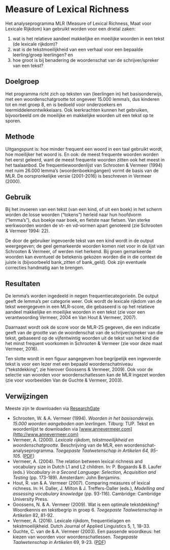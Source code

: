 # Measure of Lexical Richness

Het analyseprogramma MLR (Measure of Lexical Richness, Maat voor Lexicale Rijkdom) kan gebruikt worden voor een drietal zaken:

1. wat is het relatieve aandeel makkelijke en moeilijke woorden in een tekst (de lexicale rijkdom)?
2. wat is de tekstmoeilijkheid van een verhaal voor een bepaalde leerling/groep leerlingen? en
3. hoe groot is bij benadering de woordenschat van de schrijver/spreker van een tekst?

## Doelgroep

Het programma richt zich op teksten van (leerlingen in) het basisonderwijs, met een woordenschatgrootte tot ongeveer 15.000 lemma’s, dus kinderen tot en met groep 8, en is bedoeld voor onderzoekers en leermiddelenontwikkelaars. Ook leerkrachten kunnen het gebruiken, bijvoorbeeld om de moeilijke en makkelijke woorden uit een tekst op te sporen.

## Methode

Uitgangspunt is: hoe minder frequent een woord in een taal gebruikt wordt, hoe moeilijker het woord is. En ook: de meest frequente woorden worden het eerst geleerd, want de meest frequente woorden zitten ook het meest in het taalaanbod. De frequentiewoordenlijst van Schrooten & Vermeer (1994) met ruim 26.000 lemma’s (woordenboekingangen) vormt de basis van de MLR. De oorspronkelijke versie (2001-2016) is beschreven in Vermeer (2000).

## Gebruik

Bij het invoeren van een tekst (van een kind, of uit een boek) in het scherm worden de losse woorden (“tokens”) herleid naar hun hoofdvorm (“lemma’s”), dus boekje naar boek, en fietste naar fietsen. Van sterke werkwoorden worden de vt- en vd-vormen apart genoteerd (zie Schrooten & Vermeer 1994: 22).

De door de gebruiker ingevoerde tekst van een kind wordt in de output weergegeven; de geel gemarkeerde woorden komen niet voor in de lijst van Schrooten & Vermeer, of werden niet herkend. Bij groen gemarkeerde woorden kan eventueel de betekenis gekozen worden die in die context de juiste is (bijvoorbeeld bank_zitten of bank_geld). Ook zijn eventuele correcties handmatig aan te brengen.

## Resultaten

De lemma’s worden ingedeeld in negen frequentiecategorieën. De output geeft de lemma’s per categorie weer. Ook wordt de lexicale rijkdom van de tekst weergegeven in een MLR-score, die gebaseerd is op het relatieve aandeel makkelijke en moeilijke woorden in een tekst (zie voor een verantwoording Vermeer, 2004 en Van Hout & Vermeer, 2007).

Daarnaast wordt ook de score voor de MLR-25 gegeven, die een indicatie geeft van de grootte van de woordenschat van de schrijver/spreker van die tekst, gebaseerd op de vijfentwintig woorden uit de tekst van het kind die het minst frequent voorkomen in Schrooten & Vermeer (zie voor deze maat Vermeer, 2016).

Ten slotte wordt in een figuur aangegeven hoe begrijpelijk een ingevoerde tekst is voor een lezer met een bepaald woordenschatniveau (“tekstdekking”, zie hierover Goossens & Vermeer, 2009). Ook voor de selectie van woorden voor woordenschatlessen kan de MLR ingezet worden (zie voor voorbeelden Van de Guchte & Vermeer, 2003).

## Verwijzingen

Meeste zijn te downloaden via [ResearchGate](https://www.researchgate.net/profile/Anne_Vermeer)

- Schrooten, W. & A. Vermeer (1994). *Woorden in het basisonderwijs. 15.000 woorden aangeboden aan leerlingen.* Tilburg: TUP. Tekst en woordenlijst te downloaden via [www.annevermeer.com](http://www.annevermeer.com)
- Vermeer, A. (2000). *Lexicale rijkdom, tekstmoeilijkheid en woordenschatgrootte.* Beschrijving van de MLR, een woordenschat-analyseprogramma. *Toegepaste Taalwetenschap in Artikelen 64, 95-105.* ([PDF](https://let.uvt.nl/general/people/avermeer/mlr/mlrttwia64.PDF))
- Vermeer, A. (2004). The relation between lexical richness and vocabulary size in Dutch L1 and L2 children. In: P. Bogaards & B. Laufer (eds.) *Vocabulary in a Second Language: Selection, Acquisition and Testing* (pp. 173-189). Amsterdam: John Benjamins.
- Hout, R. van & A. Vermeer (2007). Comparing measures of lexical richness. In: H. Daller, J. Milton & J. Treffers-Daller (eds.), *Modelling and assessing vocabulary knowledge* (pp. 93-116). Cambridge: Cambridge University Press.
- Goossens, N. & A. Vermeer (2009). Wat is een optimale tekstdekking? Woordkennis en tekstbegrip in groep 6. *Toegepaste Taalwetenschap in Artikelen* 82, 81-92.
- Vermeer, A. (2016). Lexicale rijkdom, frequentielagen en tekstmoeilijkheid. Dutch Journal of Applied Linguistics 5, 1, 18-33.
- Guchte, C. van de & A. Vermeer (2003). Een passende woordkeus: het kiezen van woorden voor woordenschatlessen. *Toegepaste Taalwetenschap in Artikelen* 69, 9-23. ([PDF](https://let.uvt.nl/general/people/avermeer/wrdlst/wrdkeusttwia.pdf))
